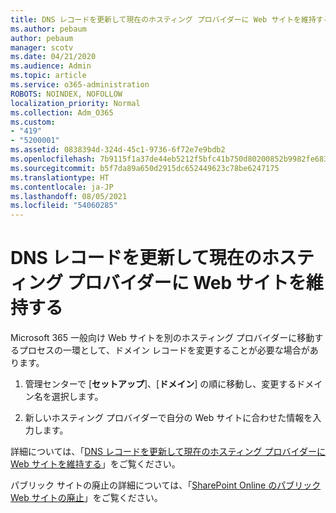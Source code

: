 ```yaml
---
title: DNS レコードを更新して現在のホスティング プロバイダーに Web サイトを維持する
ms.author: pebaum
author: pebaum
manager: scotv
ms.date: 04/21/2020
ms.audience: Admin
ms.topic: article
ms.service: o365-administration
ROBOTS: NOINDEX, NOFOLLOW
localization_priority: Normal
ms.collection: Adm_O365
ms.custom:
- "419"
- "5200001"
ms.assetid: 0838394d-324d-45c1-9736-6f72e7e9bdb2
ms.openlocfilehash: 7b9115f1a37de44eb5212f5bfc41b750d80200852b9982fe683b90af6a22a7df
ms.sourcegitcommit: b5f7da89a650d2915dc652449623c78be6247175
ms.translationtype: HT
ms.contentlocale: ja-JP
ms.lasthandoff: 08/05/2021
ms.locfileid: "54060285"
---
```

# <a name="update-dns-records-to-keep-your-website-with-your-current-hosting-provider"></a>DNS レコードを更新して現在のホスティング プロバイダーに Web サイトを維持する

Microsoft 365 一般向け Web サイトを別のホスティング プロバイダーに移動するプロセスの一環として、ドメイン レコードを変更することが必要な場合があります。
  
1. 管理センターで [**セットアップ**]、[**ドメイン**] の順に移動し、変更するドメイン名を選択します。

2. 新しいホスティング プロバイダーで自分の Web サイトに合わせた情報を入力します。

詳細については、「[DNS レコードを更新して現在のホスティング プロバイダーに Web サイトを維持する](https://docs.microsoft.com/microsoft-365/admin/dns/update-dns-records-to-retain-current-hosting-provider?view=o365-worldwide)」をご覧ください。
  
パブリック サイトの廃止の詳細については、「[SharePoint Online のパブリック Web サイトの廃止](https://support.office.com/article/sharepoint-online-public-websites-to-be-discontinued-e86bfd2f-5c7d-446f-a430-7cfcc0130916)」をご覧ください。
